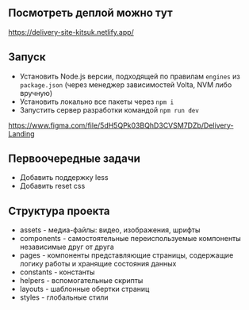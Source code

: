 ## Посмотреть деплой можно тут

https://delivery-site-kitsuk.netlify.app/

## Запуск

- Установить Node.js версии, подходящей по правилам `engines` из `package.json` (через менеджер зависимостей Volta, NVM либо вручную)
- Установить локально все пакеты через `npm i`
- Запустить сервер разработки командой `npm run dev`


https://www.figma.com/file/5dH5QPk03BQhD3CVSM7DZb/Delivery-Landing

## Первоочередные задачи
- Добавить поддержку less
- Добавить reset css

## Структура проекта
- assets - медиа-файлы: видео, изображения, шрифты
- components - самостоятельные переиспользуемые компоненты независимые друг от друга
- pages - компоненты представляющие страницы, содержащие логику работы и хранящие состояния данных
- constants - константы
- helpers - вспомогательные скрипты
- layouts - шаблонные обертки страниц
- styles - глобальные стили
